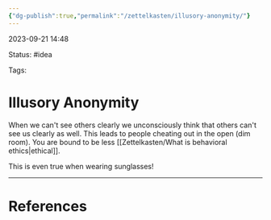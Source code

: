 ```yaml
---
{"dg-publish":true,"permalink":"/zettelkasten/illusory-anonymity/"}
---
```


2023-09-21 14:48

Status: #idea

Tags:

# Illusory Anonymity

When we can't see others clearly we unconsciously think that others can't see us clearly as well. This leads to people cheating out in the open (dim room). You are bound to be less [[Zettelkasten/What is behavioral ethics\|ethical]].

This is even true when wearing sunglasses!

---

# References